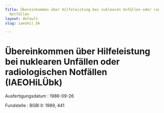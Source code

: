 ```yaml
---
Title: Übereinkommen über Hilfeleistung bei nuklearen Unfällen oder radiologischen
  Notfällen
layout: default
slug: iaeohil_bk

---
```


# Übereinkommen über Hilfeleistung bei nuklearen Unfällen oder radiologischen Notfällen (IAEOHiLÜbk)

Ausfertigungsdatum
:   1986-09-26

Fundstelle
:   BGBl II: 1989, 441


